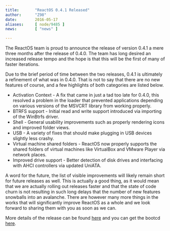 ```yaml
---
title:       "ReactOS 0.4.1 Released"
author:      "Z98"
date:        2016-05-17
aliases:     [ node/9485 ]
news:        [ "news" ]

---
```


<p>The ReactOS team is proud to announce the release of version 0.4.1 a mere three months after the release of 0.4.0. The team has long desired an increased release tempo and the hope is that this will be the first of many of faster iterations.</p>
<p>Due to the brief period of time between the two releases, 0.4.1 is ultimately a refinement of what was in 0.4.0. That is not to say that there are no new features of course, and a few highlights of both categories are listed below.</p>
<ul>
	<li>Activation Context - A fix that came in just a tad too late for 0.4.0, this resolved a problem in the loader that prevented applications depending on various versions of the MSVCRT library from working properly.</li>
	<li>BTRFS support - Initial read and write support introduced via importing of the WinBtrfs driver.</li>
	<li>Shell - General usability improvements such as properly rendering icons and improved folder views.</li>
	<li>USB - A variety of fixes that should make plugging in USB devices slightly less crashy.</li>
	<li>Virtual machine shared folders - ReactOS now properly supports the shared folders of virtual machines like VirtualBox and VMware Player via network places.</li>
	<li>Improved drive support - Better detection of disk drives and interfacing with AHCI controllers via updated UniATA.</li>
</ul>
<p>A word for the future, the list of visible improvements will likely remain short for future releases as well. This is actually a good thing, as it would mean that we are actually rolling out releases faster and that the state of code churn is not resulting in such long delays that the number of new features snowballs into an avalanche. There are however many more things in the works that will significantly improve ReactOS as a whole and we look forward to sharing them with you as soon as we can.</p>
<p>More details of the release can be found <a href="https://reactos.org/wiki/0.4.1">here</a> and you can get the bootcd <a href="https://sourceforge.net/projects/reactos/files/ReactOS/0.4.1/ReactOS-0.4.1-REL-iso.zip/download">here</a>.</p>

